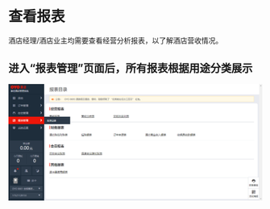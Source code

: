 # 查看报表

酒店经理/酒店业主均需要查看经营分析报表，以了解酒店营收情况。

## 进入“报表管理”页面后，所有报表根据用途分类展示

![](../../.gitbook/assets/image%20%28102%29.png)

